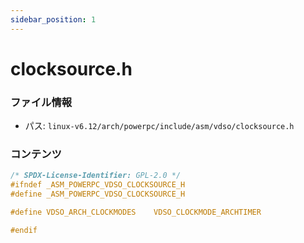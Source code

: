 ```yaml
---
sidebar_position: 1
---
```

# clocksource.h

### ファイル情報

- パス: `linux-v6.12/arch/powerpc/include/asm/vdso/clocksource.h`

### コンテンツ

```h
/* SPDX-License-Identifier: GPL-2.0 */
#ifndef _ASM_POWERPC_VDSO_CLOCKSOURCE_H
#define _ASM_POWERPC_VDSO_CLOCKSOURCE_H

#define VDSO_ARCH_CLOCKMODES	VDSO_CLOCKMODE_ARCHTIMER

#endif

```
